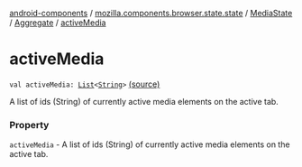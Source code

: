 [android-components](../../../index.md) / [mozilla.components.browser.state.state](../../index.md) / [MediaState](../index.md) / [Aggregate](index.md) / [activeMedia](./active-media.md)

# activeMedia

`val activeMedia: `[`List`](https://kotlinlang.org/api/latest/jvm/stdlib/kotlin.collections/-list/index.html)`<`[`String`](https://kotlinlang.org/api/latest/jvm/stdlib/kotlin/-string/index.html)`>` [(source)](https://github.com/mozilla-mobile/android-components/blob/master/components/browser/state/src/main/java/mozilla/components/browser/state/state/MediaState.kt#L61)

A list of ids (String) of currently active media elements on the active
tab.

### Property

`activeMedia` - A list of ids (String) of currently active media elements on the active
tab.